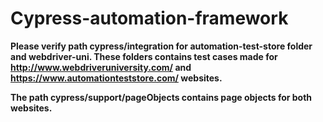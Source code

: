 # Cypress-automation-framework

**Please verify path cypress/integration for automation-test-store folder and webdriver-uni. These folders contains test cases made for http://www.webdriveruniversity.com/ and https://www.automationteststore.com/ websites.**

**The path cypress/support/pageObjects contains page objects for both websites.**
